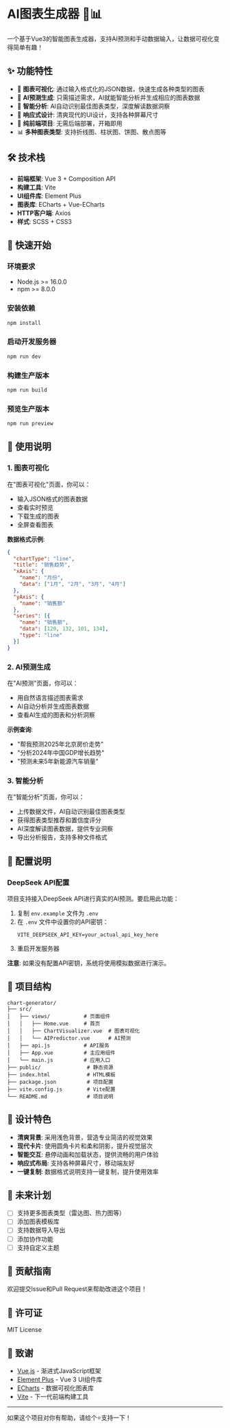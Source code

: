 # AI图表生成器 🎨📊

一个基于Vue3的智能图表生成器，支持AI预测和手动数据输入，让数据可视化变得简单有趣！

## ✨ 功能特性

- 🎯 **图表可视化**: 通过输入格式化的JSON数据，快速生成各种类型的图表
- 🤖 **AI预测生成**: 只需描述需求，AI就能智能分析并生成相应的图表数据
- 🧠 **智能分析**: AI自动识别最佳图表类型，深度解读数据洞察
- 📱 **响应式设计**: 清爽现代的UI设计，支持各种屏幕尺寸
- 🚀 **纯前端项目**: 无需后端部署，开箱即用
- 📊 **多种图表类型**: 支持折线图、柱状图、饼图、散点图等

## 🛠️ 技术栈

- **前端框架**: Vue 3 + Composition API
- **构建工具**: Vite
- **UI组件库**: Element Plus
- **图表库**: ECharts + Vue-ECharts
- **HTTP客户端**: Axios
- **样式**: SCSS + CSS3

## 🚀 快速开始

### 环境要求

- Node.js >= 16.0.0
- npm >= 8.0.0

### 安装依赖

```bash
npm install
```

### 启动开发服务器

```bash
npm run dev
```

### 构建生产版本

```bash
npm run build
```

### 预览生产版本

```bash
npm run preview
```

## 📖 使用说明

### 1. 图表可视化

在"图表可视化"页面，你可以：

- 输入JSON格式的图表数据
- 查看实时预览
- 下载生成的图表
- 全屏查看图表

**数据格式示例**:
```json
{
  "chartType": "line",
  "title": "销售趋势",
  "xAxis": {
    "name": "月份",
    "data": ["1月", "2月", "3月", "4月"]
  },
  "yAxis": {
    "name": "销售额"
  },
  "series": [{
    "name": "销售额",
    "data": [120, 132, 101, 134],
    "type": "line"
  }]
}
```

### 2. AI预测生成

在"AI预测"页面，你可以：

- 用自然语言描述图表需求
- AI自动分析并生成图表数据
- 查看AI生成的图表和分析洞察

**示例查询**:
- "帮我预测2025年北京房价走势"
- "分析2024年中国GDP增长趋势"
- "预测未来5年新能源汽车销量"

### 3. 智能分析

在"智能分析"页面，你可以：

- 上传数据文件，AI自动识别最佳图表类型
- 获得图表类型推荐和置信度评分
- AI深度解读图表数据，提供专业洞察
- 导出分析报告，支持多种文件格式

## 🔧 配置说明

### DeepSeek API配置

项目支持接入DeepSeek API进行真实的AI预测。要启用此功能：

1. 复制 `env.example` 文件为 `.env`
2. 在 `.env` 文件中设置你的API密钥：
   ```
   VITE_DEEPSEEK_API_KEY=your_actual_api_key_here
   ```
3. 重启开发服务器

**注意**: 如果没有配置API密钥，系统将使用模拟数据进行演示。

## 📁 项目结构

```
chart-generator/
├── src/
│   ├── views/           # 页面组件
│   │   ├── Home.vue     # 首页
│   │   ├── ChartVisualizer.vue  # 图表可视化
│   │   └── AIPredictor.vue      # AI预测
│   ├── api.js           # API服务
│   ├── App.vue          # 主应用组件
│   └── main.js          # 应用入口
├── public/               # 静态资源
├── index.html            # HTML模板
├── package.json          # 项目配置
├── vite.config.js        # Vite配置
└── README.md             # 项目说明
```

## 🎨 设计特色

- **清爽背景**: 采用浅色背景，营造专业简洁的视觉效果
- **现代卡片**: 使用圆角卡片和柔和阴影，提升视觉层次
- **智能交互**: 悬停动画和加载状态，提供流畅的用户体验
- **响应式布局**: 支持各种屏幕尺寸，移动端友好
- **一键复制**: 数据格式说明支持一键复制，提升使用效率

## 🔮 未来计划

- [ ] 支持更多图表类型（雷达图、热力图等）
- [ ] 添加图表模板库
- [ ] 支持数据导入导出
- [ ] 添加协作功能
- [ ] 支持自定义主题

## 🤝 贡献指南

欢迎提交Issue和Pull Request来帮助改进这个项目！

## 📄 许可证

MIT License

## 🙏 致谢

- [Vue.js](https://vuejs.org/) - 渐进式JavaScript框架
- [Element Plus](https://element-plus.org/) - Vue 3 UI组件库
- [ECharts](https://echarts.apache.org/) - 数据可视化图表库
- [Vite](https://vitejs.dev/) - 下一代前端构建工具

---

如果这个项目对你有帮助，请给个⭐️支持一下！
